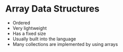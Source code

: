 # Array Data Structures
- Ordered
- Very lightweight
- Has a fixed size
- Usually built into the language
- Many collections are implemented by using arrays
